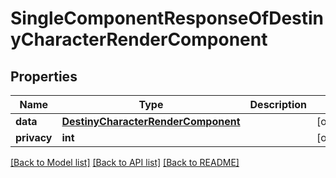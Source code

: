 # SingleComponentResponseOfDestinyCharacterRenderComponent

## Properties
Name | Type | Description | Notes
------------ | ------------- | ------------- | -------------
**data** | [**DestinyCharacterRenderComponent**](DestinyCharacterRenderComponent.md) |  | [optional] 
**privacy** | **int** |  | [optional] 

[[Back to Model list]](../README.md#documentation-for-models) [[Back to API list]](../README.md#documentation-for-api-endpoints) [[Back to README]](../README.md)


